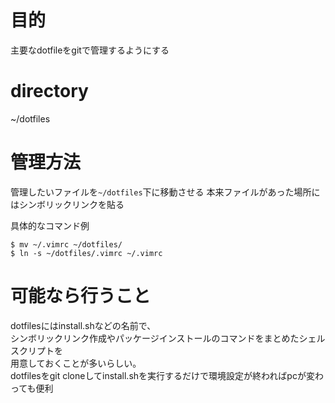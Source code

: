 # 目的
主要なdotfileをgitで管理するようにする

# directory
~/dotfiles

# 管理方法
管理したいファイルを`~/dotfiles`下に移動させる
本来ファイルがあった場所にはシンボリックリンクを貼る

具体的なコマンド例
```
$ mv ~/.vimrc ~/dotfiles/
$ ln -s ~/dotfiles/.vimrc ~/.vimrc
```

# 可能なら行うこと
dotfilesにはinstall.shなどの名前で、  
シンボリックリンク作成やパッケージインストールのコマンドをまとめたシェルスクリプトを  
用意しておくことが多いらしい。  
dotfilesをgit cloneしてinstall.shを実行するだけで環境設定が終わればpcが変わっても便利
